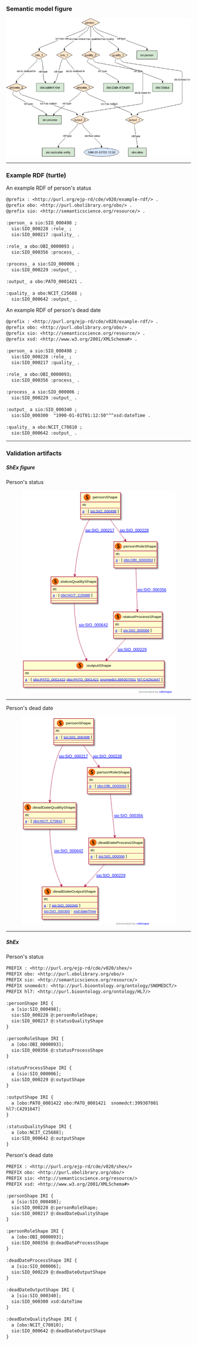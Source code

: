 ### Semantic model figure

<p align="center">
    <a href="../images/rdf/3_Patient_status.png" target="_blank">
        <img src="../images/rdf/3_Patient_status.png">
    </a>
</p>


***

### Example RDF (turtle)

An example RDF of person's status

```ttl
@prefix : <http://purl.org/ejp-rd/cde/v020/example-rdf/> .
@prefix obo: <http://purl.obolibrary.org/obo/> .
@prefix sio: <http://semanticscience.org/resource/> .

:person_ a sio:SIO_000498 ;
  sio:SIO_000228 :role_ ;
  sio:SIO_000217 :quality_ . 

:role_ a obo:OBI_0000093 ;
  sio:SIO_000356 :process_ .

:process_ a sio:SIO_000006 ;
  sio:SIO_000229 :output_ .

:output_ a obo:PATO_0001421 .

:quality_ a obo:NCIT_C25688 ;
  sio:SIO_000642 :output_ .
```

An example RDF of person's dead date

```ttl
@prefix : <http://purl.org/ejp-rd/cde/v020/example-rdf/> .
@prefix obo: <http://purl.obolibrary.org/obo/> .
@prefix sio: <http://semanticscience.org/resource/> .
@prefix xsd: <http://www.w3.org/2001/XMLSchema#> .

:person_ a sio:SIO_000498 ;
  sio:SIO_000228 :role_ ;
  sio:SIO_000217 :quality_ . 

:role_ a obo:OBI_0000093;
  sio:SIO_000356 :process_ .

:process_ a sio:SIO_000006 ;
  sio:SIO_000229 :output_ .

:output_ a sio:SIO_000340 ;
  sio:SIO_000300  "1990-01-01T01:12:50"^^xsd:dateTime .

:quality_ a obo:NCIT_C70810 ;
  sio:SIO_000642 :output_ .
```

***

### Validation artifacts 
##### ShEx figure

Person's status

<p align="center">
    <a href="../images/shex/3_Patient_status.png" target="_blank">
        <img src="../images/shex/3_Patient_status.png">
    </a>
</p>

***
Person's dead date

<p align="center">
    <a href="../images/shex/3_Patient_status_dead_date.png" target="_blank">
        <img src="../images/shex/3_Patient_status_dead_date.png">
    </a>
</p>


***

##### ShEx

Person's status

``` ShEx
PREFIX : <http://purl.org/ejp-rd/cde/v020/shex/>
PREFIX obo: <http://purl.obolibrary.org/obo/>
PREFIX sio: <http://semanticscience.org/resource/>
PREFIX snomedct: <http://purl.bioontology.org/ontology/SNOMEDCT/>
PREFIX hl7: <http://purl.bioontology.org/ontology/HL7/>

:personShape IRI {
  a [sio:SIO_000498];
  sio:SIO_000228 @:personRoleShape;
  sio:SIO_000217 @:statusQualityShape
}

:personRoleShape IRI {
  a [obo:OBI_0000093];
  sio:SIO_000356 @:statusProcessShape
}

:statusProcessShape IRI {
  a [sio:SIO_000006];
  sio:SIO_000229 @:outputShape
}

:outputShape IRI {
  a [obo:PATO_0001422 obo:PATO_0001421  snomedct:399307001 hl7:C4291647]
}

:statusQualityShape IRI {
  a [obo:NCIT_C25688];
  sio:SIO_000642 @:outputShape
}
```

Person's dead date

``` ShEx
PREFIX : <http://purl.org/ejp-rd/cde/v020/shex/>
PREFIX obo: <http://purl.obolibrary.org/obo/>
PREFIX sio: <http://semanticscience.org/resource/>
PREFIX xsd: <http://www.w3.org/2001/XMLSchema#>

:personShape IRI {
  a [sio:SIO_000498];
  sio:SIO_000228 @:personRoleShape;
  sio:SIO_000217 @:deadDateQualityShape
}

:personRoleShape IRI {
  a [obo:OBI_0000093];
  sio:SIO_000356 @:deadDateProcessShape
}

:deadDateProcessShape IRI {
  a [sio:SIO_000006];
  sio:SIO_000229 @:deadDateOutputShape
}

:deadDateOutputShape IRI {
  a [sio:SIO_000340];
  sio:SIO_000300 xsd:dateTime
}

:deadDateQualityShape IRI {
  a [obo:NCIT_C70810];
  sio:SIO_000642 @:deadDateOutputShape
}
```


